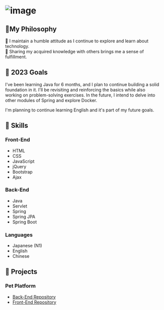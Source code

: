 # ![image](https://github.com/Yang-hung-fei/Yang-hung-fei/assets/126322139/fe752ba3-b46c-441f-817a-91d54dc6d7a8)

## 🌱My Philosophy
🍏 I maintain a humble attitude as I continue to explore and learn about technology.<br>
🙌 Sharing my acquired knowledge with others brings me a sense of fulfillment.<br>

## 🔭 2023 Goals

I've been learning Java for 6 months, and I plan to continue building a solid foundation in it. I'll be revisiting and reinforcing the basics while also working on problem-solving exercises. In the future, I intend to delve into other modules of Spring and explore Docker.

I'm planning to continue learning English and it's part of my future goals.

## 🧠 Skills

### Front-End
- HTML
- CSS
- JavaScript
- jQuery
- Bootstrap
- Ajax

### Back-End
- Java
- Servlet
- Spring
- Spring JPA
- Spring Boot

### Languages
- Japanese (N1)
- English
- Chinese

## 🚀 Projects

### Pet Platform
- [Back-End Repository](https://github.com/Yang-hung-fei/Project_PET_BackEnd)
- [Front-End Repository](https://github.com/Yang-hung-fei/Yang-hung-fei.github.io)
